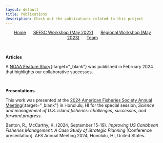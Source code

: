 ```yaml
---
layout: default
title: Publications
description: Check out the publications related to this project
---
```


<!-- navigation.html -->
<div style="text-align: center; margin-bottom: 1rem;">
  <a href="./" style="margin-right: 20px; ">Home</a>
  <a href="SEFSC.html" style="margin-right: 20px;">SEFSC Workshop (May 2022)</a>
  <a href="Regional.html" style="margin-right: 20px;">Regional Workshop (May 2023)</a>
  <a href="Team.html">Team</a>
</div>

<br>

**Articles**

A [NOAA Feature Story](https://www.fisheries.noaa.gov/feature-story/improving-fisheries-and-ecosystem-data-collection-caribbean-through-partnership){:target="_blank"} was published in February 2024 that highlights our collaborative successes.

<br>

**Presentations**

This work was presented at the [2024 American Fisheries Society Annual Meeting](https://www.xcdsystem.com/afs/program/y7rKVr9/index.cfm?pgid=1485&sid=38897&abid=123811){:target="_blank"} in Honolulu, HI for the special session, *Science and management of U.S. island fisheries: challenges, successes, and forward progress*.

Banton, R., McCarthy, K. (2024, September 15–19). *Improving US Caribbean Fisheries Management: A Case Study of Strategic Planning* [Conference presentation]. AFS Annual Meeting 2024, Honolulu, HI, United States.
